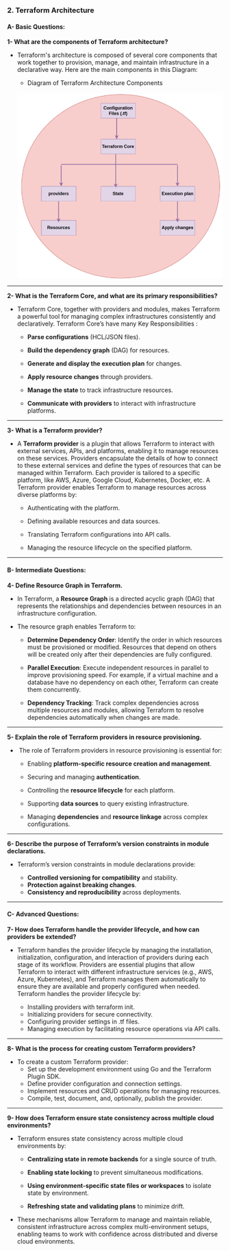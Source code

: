 ### **2. Terraform Architecture**

#### **A- Basic Questions:**

**1- What are the components of Terraform architecture?**

- Terraform's architecture is composed of several core components that work together to provision, manage, and maintain infrastructure in a declarative way. Here are the main components in this Diagram:

  - Diagram of Terraform Architecture Components

  ![alt text](../.assets/image_architecture.png)

***

**2- What is the Terraform Core, and what are its primary responsibilities?**

- Terraform Core, together with providers and modules, makes Terraform a powerful tool for managing complex infrastructures consistently and declaratively. Terraform Core’s have many Key Responsibilities : 

  - **Parse configurations** (HCL/JSON files).

  - **Build the dependency graph** (DAG) for resources.

  - **Generate and display the execution plan** for changes.

  - **Apply resource changes** through providers.

  - **Manage the state** to track infrastructure resources.

  - **Communicate with providers** to interact with infrastructure platforms.

***

**3- What is a Terraform provider?**

- A **Terraform provider** is a plugin that allows Terraform to interact with external services, APIs, and platforms, enabling it to manage resources on these services. Providers encapsulate the details of how to connect to these external services and define the types of resources that can be managed within Terraform. Each provider is tailored to a specific platform, like AWS, Azure, Google Cloud, Kubernetes, Docker, etc. A Terraform provider enables Terraform to manage resources across diverse platforms by:

  - Authenticating with the platform.

  - Defining available resources and data sources.

  - Translating Terraform configurations into API calls.

  - Managing the resource lifecycle on the specified platform.

***


#### **B- Intermediate Questions:**

**4- Define Resource Graph in Terraform.**

- In Terraform, a **Resource Graph** is a directed acyclic graph (DAG) that represents the relationships and dependencies between resources in an infrastructure configuration.

- The resource graph enables Terraform to:

  - **Determine Dependency Order**: Identify the order in which resources must be provisioned or modified. Resources that depend on others will be created only after their dependencies are fully configured.

  - **Parallel Execution**: Execute independent resources in parallel to improve provisioning speed. For example, if a virtual machine and a database have no dependency on each other, Terraform can create them concurrently.

  - **Dependency Tracking**: Track complex dependencies across multiple resources and modules, allowing Terraform to resolve dependencies automatically when changes are made.

***

**5- Explain the role of Terraform providers in resource provisioning.**

-  The role of Terraform providers in resource provisioning is essential for:

  - Enabling **platform-specific resource creation and management**.

  - Securing and managing **authentication**.

  - Controlling the **resource lifecycle** for each platform.

  - Supporting **data sources** to query existing infrastructure.

  - Managing **dependencies** and **resource linkage** across complex configurations.

***

**6- Describe the purpose of Terraform’s version constraints in module declarations.**

- Terraform’s version constraints in module declarations provide:

  - **Controlled versioning for compatibility** and stability.
  - **Protection against breaking changes**.
  - **Consistency and reproducibility** across deployments.

***


#### **C- Advanced Questions:**

**7- How does Terraform handle the provider lifecycle, and how can providers be extended?**

- Terraform handles the provider lifecycle by managing the installation, initialization, configuration, and interaction of providers during each stage of its workflow. Providers are essential plugins that allow Terraform to interact with different infrastructure services (e.g., AWS, Azure, Kubernetes), and Terraform manages them automatically to ensure they are available and properly configured when needed. Terraform handles the provider lifecycle by:

  - Installing providers with terraform init.
  - Initializing providers for secure connectivity.
  - Configuring provider settings in .tf files.
  - Managing execution by facilitating resource operations via API calls.

***

**8- What is the process for creating custom Terraform providers?**

- To create a custom Terraform provider:
  - Set up the development environment using Go and the Terraform Plugin SDK.
  - Define provider configuration and connection settings.
  - Implement resources and CRUD operations for managing resources.
  - Compile, test, document, and, optionally, publish the provider.

***

**9- How does Terraform ensure state consistency across multiple cloud environments?**

- Terraform ensures state consistency across multiple cloud environments by:

  - **Centralizing state in remote backends** for a single source of truth.

  - **Enabling state locking** to prevent simultaneous modifications.

  - **Using environment-specific state files or workspaces** to isolate state by environment.

  - **Refreshing state and validating plans** to minimize drift.

- These mechanisms allow Terraform to manage and maintain reliable, consistent infrastructure across complex multi-environment setups, enabling teams to work with confidence across distributed and diverse cloud environments.
